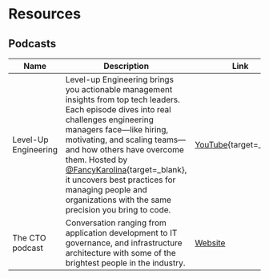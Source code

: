 # Resources

## Podcasts

| Name                 | Description                                                                                                                                                                                                                                                                                                                                                                                                                | Link                                                                                |
| -------------------- | -------------------------------------------------------------------------------------------------------------------------------------------------------------------------------------------------------------------------------------------------------------------------------------------------------------------------------------------------------------------------------------------------------------------------- | ----------------------------------------------------------------------------------- |
| Level-Up Engineering | Level-up Engineering brings you actionable management insights from top tech leaders. Each episode dives into real challenges engineering managers face—like hiring, motivating, and scaling teams—and how others have overcome them. Hosted by [@FancyKarolina](https://x.com/FancyKarolina){target=\_blank}, it uncovers best practices for managing people and organizations with the same precision you bring to code. | [YouTube](https://www.youtube.com/channel/UCIXoDGCTXR6zc_AdddiQ6Mw){target=\_blank} |
| The CTO podcast      | Conversation ranging from application development to IT governance, and infrastructure architecture with some of the brightest people in the industry.                                                                                                                                                                                                                                                                     | [Website](https://thectoadvisor.com/thectopodcast/)                                 |

